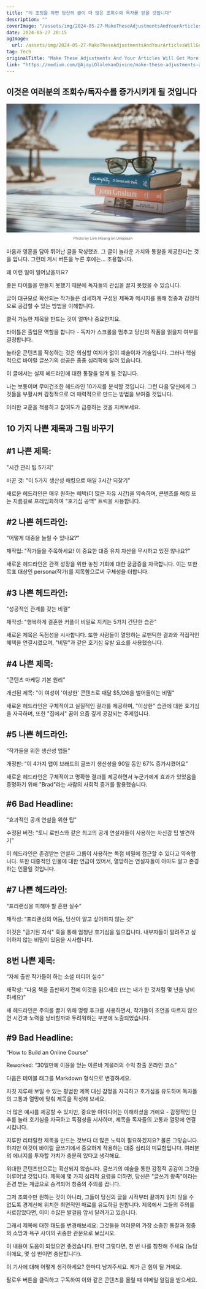 ```yaml
---
title: "이 조정을 하면 당신의 글이 더 많은 조회수와 독자를 얻을 것입니다"
description: ""
coverImage: "/assets/img/2024-05-27-MakeTheseAdjustmentsAndYourArticlesWillGetMoreViewsReadership_0.png"
date: 2024-05-27 20:15
ogImage: 
  url: /assets/img/2024-05-27-MakeTheseAdjustmentsAndYourArticlesWillGetMoreViewsReadership_0.png
tag: Tech
originalTitle: "Make These Adjustments And Your Articles Will Get More Views Readership"
link: "https://medium.com/@AjayiOlalekanDivine/make-these-adjustments-and-your-articles-will-get-more-views-readership-9e14fd8d02b6"
---
```



## 이것은 여러분의 조회수/독자수를 증가시키게 될 것입니다

![increaseviews](/assets/img/2024-05-27-MakeTheseAdjustmentsAndYourArticlesWillGetMoreViewsReadership_0.png)

마음과 영혼을 담아 뛰어난 글을 작성했죠. 그 글이 놀라운 가치와 통찰을 제공한다는 것을 압니다. 그런데 게시 버튼을 누른 후에는... 조용합니다.

왜 이런 일이 일어났을까요?

<div class="content-ad"></div>

좋은 타이틀을 만들지 못했기 때문에 독자들의 관심을 끌지 못했을 수 있습니다.

글이 대규모로 확산되는 작가들은 섬세하게 구성된 제목과 메시지를 통해 청중과 감정적으로 공감할 수 있는 방법을 이해합니다.

클릭 가능한 제목을 만드는 것이 얼마나 중요한지요.

타이틀은 출입문 역할을 합니다 - 독자가 스크롤을 멈추고 당신의 작품을 읽을지 여부를 결정합니다.

<div class="content-ad"></div>

놀라운 콘텐츠를 작성하는 것은 의심할 여지가 없이 예술이자 기술입니다. 그러나 핵심적으로 바이럴 글쓰기의 성공은 종종 심리학에 달려 있습니다.

이 글에서는 실제 헤드라인에 대한 통찰을 얻게 될 것입니다.

나는 보통이며 무미건조한 헤드라인 10가지를 분석할 것입니다. 그런 다음 당신에게 그것들을 부활시켜 감정적으로 더 매력적으로 만드는 방법을 보여줄 것입니다.

이러한 교훈을 적용하고 참여도가 급증하는 것을 지켜보세요.

<div class="content-ad"></div>

## 10 가지 나쁜 제목과 그림 바꾸기

## #1 나쁜 제목:

"시간 관리 팁 5가지"

바꾼 것: "이 5가지 생산성 해킹으로 매일 3시간 되찾기"

<div class="content-ad"></div>

새로운 헤드라인은 매우 원하는 혜택(더 많은 자유 시간)을 약속하며, 콘텐츠를 해킹 또는 지름길로 프레임화하여 "호기심 공백" 트릭을 사용합니다.

## #2 나쁜 헤드라인:

"어떻게 대중을 늘릴 수 있나요?"

재작업: "작가들을 주목하세요! 이 중요한 대중 유치 자산을 무시하고 있진 않나요?"

<div class="content-ad"></div>

새로운 헤드라인은 관객 성장을 위한 놓친 기회에 대한 궁금증을 자극합니다. 이는 또한 목표 대상인 persona(작가)를 지목함으로써 구체성을 더합니다.

## #3 나쁜 헤드라인:

"성공적인 관계를 갖는 비결"

재작성: "행복하게 결혼한 커플이 비밀로 지키는 5가지 간단한 습관"

<div class="content-ad"></div>

새로운 제목은 독점성을 시사합니다. 또한 사람들이 열망하는 로맨틱한 결과와 직접적인 혜택을 연결시켰으며, "비밀"과 같은 호기심 유발 요소를 사용했습니다.

## #4 나쁜 제목:

"콘텐츠 마케팅 기본 원리"

개선된 제목: "이 여성이 '이상한' 콘텐츠로 매달 $5,126을 벌어들이는 비밀"

<div class="content-ad"></div>

새로운 헤드라인은 구체적이고 실질적인 결과를 제공하며, "이상한" 습관에 대한 호기심을 자극하며, 또한 "집에서" 꿈이 요즘 깊게 공감되는 주제입니다.

## #5 나쁜 헤드라인:

“작가들을 위한 생산성 앱들”

개정판: “이 4가지 앱이 브래드의 글쓰기 생산성을 90일 동안 67% 증가시켰어요”

<div class="content-ad"></div>

새로운 헤드라인은 구체적이고 명확한 결과를 제공하면서 누군가에게 효과가 있었음을 증명하기 위해 "Brad"라는 사람의 사회적 증거를 활용했습니다.

## #6 Bad Headline:

“효과적인 공개 연설을 위한 팁”

수정된 버전: “토니 로빈스와 같은 최고의 공개 연설자들이 사용하는 자신감 팁 발견하기”

<div class="content-ad"></div>

이 헤드라인은 존경받는 연설자 그룹이 사용하는 독점 비밀에 접근할 수 있다고 약속합니다. 또한 대중적인 인물에 대한 언급이 있어서, 열망하는 연설자들이 아마도 알고 존경하는 인물일 것입니다.

## #7 나쁜 헤드라인:

“프리랜싱을 피해야 할 흔한 실수”

재작성: “프리랜싱의 어둠, 당신이 알고 싶어하지 않는 것”

<div class="content-ad"></div>

이것은 "금기된 지식" 훅을 통해 엄청난 호기심을 일으킵니다. 내부자들이 알려주고 싶어하지 않는 비밀이 있음을 시사합니다.

## 8번 나쁜 제목:

“자체 출판 작가들이 하는 소셜 미디어 실수”

재작성: “다음 책을 출판하기 전에 이것을 읽으세요 (또는 내가 한 것처럼 몇 년을 낭비하세요)”

<div class="content-ad"></div>

새 헤드라인은 주의를 끌기 위해 명령 후크를 사용하면서, 작가들이 조언을 따르지 않으면 시간과 노력을 낭비할까봐 두려워하는 부분에 노출되었습니다.

## #9 Bad Headline:

“How to Build an Online Course”

Reworked: “30일만에 이윤을 얻는 이른바 게을러의 수익 창출 온라인 코스”

<div class="content-ad"></div>

다음은 테이블 태그를 Markdown 형식으로 변경하세요.

<div class="content-ad"></div>

자칫 지루해 보일 수 있는 평범한 제목 대신 감정을 자극하고 호기심을 유도하며 독자들의 고통과 열망에 맞춰 제목을 작성해 보세요.

더 많은 예시를 제공할 수 있지만, 중요한 아이디어는 이해하셨을 거에요 - 감정적인 단추를 눌러 호기심을 자극하고 독점성을 시사하며, 제목을 독자들의 고통과 열망에 연결시킵니다.

지루한 리터럴한 제목을 만드는 것보다 더 많은 노력이 필요하겠지요? 물론 그렇습니다. 하지만 이것이 바이럴 글쓰기에서 중요하게 작용하는 대중 심리의 미묘함입니다. 여러분의 에너지를 투자할 가치가 충분히 있다고 생각해요.

<div class="content-ad"></div>

위대한 콘텐츠만으로는 확산되지 않습니다. 글쓰기의 예술을 통한 감정적 공감이 그것을 이루어낼 것입니다. 제목에 몇 가지 심리적 요령을 더하면, 당신은 "글쓰기 왕족"이라는 존경 받는 계급으로 승격되어 청중의 주의를 끕니다.

그저 조회수만 원하는 것이 아니라, 그들이 당신의 글을 시작부터 끝까지 읽지 않을 수 없도록 경계선에 위치한 최면적인 매료를 유도하길 원합니다. 제목에서 그들의 주의를 사로잡았다면, 이미 수많은 발걸음 앞서 달려가고 있습니다.

그래서 제목에 대한 태도를 변경해보세요: 그것들을 여러분의 가장 소중한 통찰과 청중의 소망과 욕구 사이의 귀중한 관문으로 보십시오.

이 내용이 도움이 되었으면 좋겠습니다. 만약 그렇다면, 천 번 나를 칭찬해 주세요 (농담이에요, 몇 십 번이면 충분합니다).

<div class="content-ad"></div>

이 기사에 대해 어떻게 생각하세요? 한마디 남겨주세요. 제가 큰 힘이 될 거예요.

팔로우 버튼을 클릭하고 구독하여 이와 같은 콘텐츠를 올릴 때 이메일 알림을 받으세요.